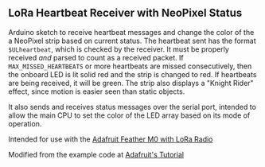 ## LoRa Heartbeat Receiver with NeoPixel Status
Arduino sketch to receive heartbeat messages and change the color of the a NeoPixel strip based on current status. The heartbeat sent has the format `$ULheartbeat`, which is checked by the receiver. It must be properly received *and* parsed to count as a received packet. If `MAX_MISSED_HEARTBEATS` or more heartbeats are missed consecutively, then the onboard LED is lit solid red and the strip is changed to red. If heartbeats are being received, it will be green. The strip also displays a "Knight Rider" effect, since motion is easier seen than static objects.

It also sends and receives status messages over the serial port, intended to allow the main CPU to set the color of the LED array based on its mode of operation.

Intended for use with the [Adafruit Feather M0 with LoRa Radio](https://www.adafruit.com/product/3178)

Modified from the example code at [Adafruit's Tutorial](https://learn.adafruit.com/adafruit-feather-m0-radio-with-lora-radio-module/using-the-rfm-9x-radio)
